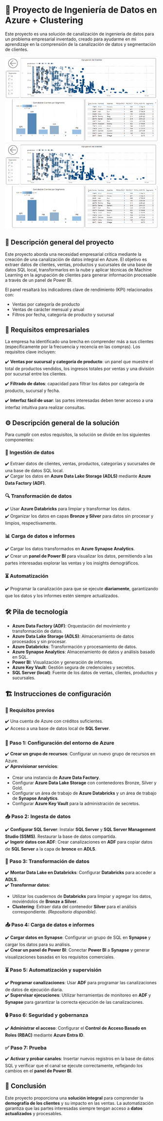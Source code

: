 
# 🚀 Proyecto de Ingeniería de Datos en Azure + Clustering  

Este proyecto es una solución de canalización de ingeniería de datos para un problema empresarial inventado, creado para ayudarme en mi aprendizaje en la comprensión de la canalización de datos y segmentación de clientes.  

![image alt](https://github.com/frankcc1/Project-DataAnalytics-DataEnginnier-DataScience/blob/b0fff8bced6d17f41c7f2a99861fda100be9becc/Databricks/image.png)
![image alt](https://github.com/frankcc1/Project-DataAnalytics-DataEnginnier-DataScience/blob/8d917dde94ea2d057254f4dcad9dcf34f94ed846/Databricks/image.png)

## 📌 **Descripción general del proyecto**  
Este proyecto aborda una necesidad empresarial crítica mediante la creación de una canalización de datos integral en Azure. El objetivo es extraer datos de clientes, ventas, productos y sucursales de una base de datos SQL local, transformarlos en la nube y aplicar técnicas de Machine Learning en la agrupación de clientes para generar información procesable a través de un panel de Power BI.  

El panel resaltará los indicadores clave de rendimiento (KPI) relacionados con:  
- Ventas por categoría de producto  
- Ventas de carácter mensual y anual  
- Filtros por fecha, categoría de producto y sucursal  

## 🎯 **Requisitos empresariales**  
La empresa ha identificado una brecha en comprender más a sus clientes (específicamente por la frecuencia y recencia en las compras). Los requisitos clave incluyen:  

✔️ **Ventas por sucursal y categoría de producto**: un panel que muestre el total de productos vendidos, los ingresos totales por ventas y una división por sucursal entre los clientes.  

✔️ **Filtrado de datos**: capacidad para filtrar los datos por categoría de producto, sucursal y fecha.  

✔️ **Interfaz fácil de usar**: las partes interesadas deben tener acceso a una interfaz intuitiva para realizar consultas.  

## ⚙️ **Descripción general de la solución**  
Para cumplir con estos requisitos, la solución se divide en los siguientes componentes:  

### 🔄 **Ingestión de datos**  
✔️ Extraer datos de clientes, ventas, productos, categorías y sucursales de una base de datos SQL local.  
✔️ Cargar los datos en **Azure Data Lake Storage (ADLS)** mediante **Azure Data Factory (ADF)**.  

### 🔍 **Transformación de datos**  
✔️ Usar **Azure Databricks** para limpiar y transformar los datos.  
✔️ Organizar los datos en capas **Bronze y Silver** para datos sin procesar y limpios, respectivamente.  

### 📊 **Carga de datos e informes**  
✔️ Cargar los datos transformados en **Azure Synapse Analytics**.  
✔️ Crear un **panel de Power BI** para visualizar los datos, permitiendo a las partes interesadas explorar las ventas y los insights demográficos.  

### ⏳ **Automatización**  
✔️ Programar la canalización para que se ejecute **diariamente**, garantizando que los datos y los informes estén siempre actualizados.  

## 🛠️ **Pila de tecnología**  
- **Azure Data Factory (ADF)**: Orquestación del movimiento y transformación de datos.  
- **Azure Data Lake Storage (ADLS)**: Almacenamiento de datos procesados y sin procesar.  
- **Azure Databricks**: Transformación y procesamiento de datos.  
- **Azure Synapse Analytics**: Almacenamiento de datos y análisis basado en SQL.  
- **Power BI**: Visualización y generación de informes.  
- **Azure Key Vault**: Gestión segura de credenciales y secretos.  
- **SQL Server (local)**: Fuente de los datos de ventas, clientes, productos y sucursales.  

## 🏗️ **Instrucciones de configuración**  

### 🔧 **Requisitos previos**  
✔️ Una cuenta de Azure con créditos suficientes.  
✔️ Acceso a una base de datos local de **SQL Server**.  

### 🚀 **Paso 1: Configuración del entorno de Azure**  
✔️ **Crear un grupo de recursos**: Configurar un nuevo grupo de recursos en Azure.  
✔️ **Aprovisionar servicios**:  
   - Crear una instancia de **Azure Data Factory**.  
   - Configurar **Azure Data Lake Storage** con contenedores Bronze, Silver y Gold.  
   - Configurar un área de trabajo de **Azure Databricks** y un área de trabajo de **Synapse Analytics**.  
   - Configurar **Azure Key Vault** para la administración de secretos.  

### 📥 **Paso 2: Ingesta de datos**  
✔️ **Configurar SQL Server**: Instalar **SQL Server** y **SQL Server Management Studio (SSMS)**. Restaurar la base de datos compartida.  
✔️ **Ingerir datos con ADF**: Crear canalizaciones en **ADF** para copiar datos de **SQL Server** a la capa de **bronce** en **ADLS**.  

### 🔄 **Paso 3: Transformación de datos**  
✔️ **Montar Data Lake en Databricks**: Configurar **Databricks** para acceder a **ADLS**.  
✔️ **Transformar datos**:  
   - Utilizar los cuadernos de **Databricks** para limpiar y agregar los datos, moviéndolos de **Bronze a Silver**.  
   - **Clustering**: Extraer data del contenedor **Silver** para el análisis correspondiente. *(Repositorio disponible)*.  

### 📤 **Paso 4: Carga de datos e informes**  
✔️ **Cargar datos en Synapse**: Configurar un grupo de SQL en **Synapse** y cargar los datos para su análisis.  
✔️ **Crear un panel de Power BI**: Conectar **Power BI** a **Synapse** y generar visualizaciones basadas en los requisitos comerciales.  

### ⏳ **Paso 5: Automatización y supervisión**  
✔️ **Programar canalizaciones**: Usar **ADF** para programar las canalizaciones de datos de ejecución diaria.  
✔️ **Supervisar ejecuciones**: Utilizar herramientas de monitoreo en **ADF** y **Synapse** para garantizar la correcta ejecución de las canalizaciones.  

### 🔒 **Paso 6: Seguridad y gobernanza**  
✔️ **Administrar el acceso**: Configurar el **Control de Acceso Basado en Roles (RBAC)** mediante **Azure Entra ID**.  

### ✅ **Paso 7: Prueba**  
✔️ **Activar y probar canales**: Insertar nuevos registros en la base de datos SQL y verificar que el canal se ejecute correctamente, reflejando los cambios en el **panel de Power BI**.  

## 🎯 **Conclusión**  
Este proyecto proporciona una **solución integral** para comprender la **demografía de los clientes** y su impacto en las ventas. La automatización garantiza que las partes interesadas siempre tengan acceso a **datos actualizados** y procesables.
